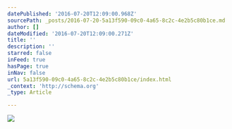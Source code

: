 ```yaml
---
datePublished: '2016-07-20T12:09:00.968Z'
sourcePath: _posts/2016-07-20-5a13f590-09c0-4a65-8c2c-4e2b5c80b1ce.md
author: []
dateModified: '2016-07-20T12:09:00.271Z'
title: ''
description: ''
starred: false
inFeed: true
hasPage: true
inNav: false
url: 5a13f590-09c0-4a65-8c2c-4e2b5c80b1ce/index.html
_context: 'http://schema.org'
_type: Article

---
```

![](https://imgflo.herokuapp.com/graph/vahj1ThiexotieMo/3cadfdf497acff9328a998e92c1279c3/croprotate.jpg?cropheight=6000&cropwidth=4001&degrees=0&input=https%3A%2F%2Fthe-grid-user-content.s3-us-west-2.amazonaws.com%2F7c1bb1a0-a709-4868-82e6-3088aca7b297.jpg&x=0&y=0)